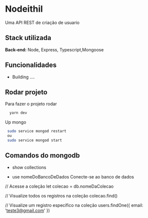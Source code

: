 # Nodeithil

Uma API REST de criação de usuario

## Stack utilizada


**Back-end:** Node, Express, Typescript,Mongoose

## Funcionalidades

- Building ....


## Rodar projeto 

Para fazer o projeto rodar

```bash
  yarn dev
```
Up mongo

```bash
 sudo service mongod restart
 ou 
 sudo service mongod start

```


## Comandos do mongodb

- show collections

 - use nomeDoBancoDeDados
  Conecte-se ao banco de dados

// Acesse a coleção
let colecao = db.nomeDaColecao

// Visualize todos os registros na coleção
colecao.find()

// Visualize um registro específico na coleção
users.findOne({ email: 'teste3@gmail.com' })